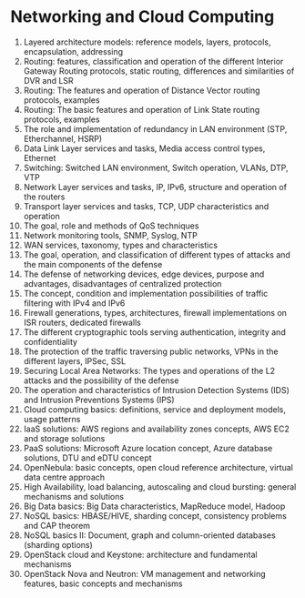# Networking and Cloud Computing

1.	Layered architecture models: reference models, layers, protocols, encapsulation, addressing  
2.	Routing: features, classification and operation of the different Interior Gateway Routing protocols, static routing, differences and similarities of DVR and LSR  
3.	Routing: The features and operation of Distance Vector routing protocols, examples  
4.	Routing: The basic features and operation of Link State routing protocols, examples  
5.	The role and implementation of redundancy in LAN environment (STP, Etherchannel, HSRP)  
6.	Data Link Layer services and tasks, Media access control types,  Ethernet  
7.	Switching: Switched LAN environment, Switch operation, VLANs, DTP, VTP  
8.	Network Layer services and tasks, IP, IPv6, structure and operation of the routers  
9.	Transport layer services and tasks, TCP, UDP characteristics and operation  
10.	The goal, role and methods of QoS techniques  
11.	Network monitoring tools, SNMP, Syslog, NTP  
12.	WAN services, taxonomy, types and characteristics  
13.	The goal, operation, and classification of different types of attacks and the main components of the defense  
14.	The defense of networking devices, edge devices, purpose and advantages, disadvantages of centralized protection  
15.	The concept, condition and implementation possibilities of traffic filtering with IPv4 and IPv6  
16.	Firewall generations, types, architectures, firewall implementations on ISR routers, dedicated firewalls  
17.	The different cryptographic tools serving authentication, integrity and confidentiality  
18.	The protection of the traffic traversing public networks, VPNs in the different layers, IPSec, SSL  
19.	Securing Local Area Networks: The types and operations of the L2 attacks and the possibility of the defense  
20.	The operation and characteristics of Intrusion Detection Systems (IDS) and Intrusion Preventions Systems (IPS)  
21.	Cloud computing basics: definitions, service and deployment models, usage patterns  
22.	IaaS solutions: AWS regions and availability zones concepts, AWS EC2 and storage solutions  
23.	PaaS solutions: Microsoft Azure location concept, Azure database solutions, DTU and eDTU concept  
24.	OpenNebula: basic concepts, open cloud reference architecture, virtual data centre approach  
25.	High Availability, load balancing, autoscaling and cloud bursting: general mechanisms and solutions  
26.	Big Data basics: Big Data characteristics, MapReduce model, Hadoop  
27.	NoSQL basics: HBASE/HIVE, sharding concept, consistency problems and CAP theorem  
28.	NoSQL basics II: Document, graph and column-oriented databases (sharding options)  
29.	OpenStack cloud and Keystone: architecture and fundamental mechanisms  
30.	OpenStack Nova and Neutron: VM management and networking features, basic concepts and mechanisms  
